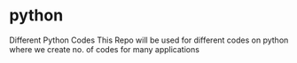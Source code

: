 # python
Different Python Codes
This Repo will be used for different codes on python where we create no. of codes for many applications
